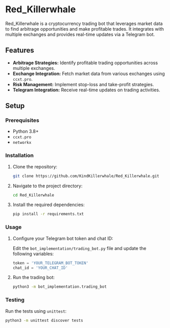 # Red_Killerwhale

Red_Killerwhale is a cryptocurrency trading bot that leverages market data to find arbitrage opportunities and make profitable trades. It integrates with multiple exchanges and provides real-time updates via a Telegram bot.

## Features

- **Arbitrage Strategies:** Identify profitable trading opportunities across multiple exchanges.
- **Exchange Integration:** Fetch market data from various exchanges using `ccxt.pro`.
- **Risk Management:** Implement stop-loss and take-profit strategies.
- **Telegram Integration:** Receive real-time updates on trading activities.

## Setup

### Prerequisites

- Python 3.8+
- `ccxt.pro`
- `networkx`

### Installation

1. Clone the repository:

    ```bash
    git clone https://github.com/KindKillerwhale/Red_Killerwhale.git
    ```

2. Navigate to the project directory:

    ```bash
    cd Red_Killerwhale
    ```

3. Install the required dependencies:

    ```bash
    pip install -r requirements.txt
    ```

### Usage

1. Configure your Telegram bot token and chat ID:

    Edit the `bot_implementation/trading_bot.py` file and update the following variables:

    ```python
    token = 'YOUR_TELEGRAM_BOT_TOKEN'
    chat_id = 'YOUR_CHAT_ID'
    ```

2. Run the trading bot:

    ```bash
    python3 -m bot_implementation.trading_bot
    ```

### Testing

Run the tests using `unittest`:

```bash
python3 -m unittest discover tests
